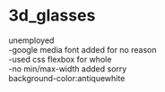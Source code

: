 # 3d_glasses
unemployed                                                                                                                             
-google media font added for no reason                                                                                                 
-used css flexbox for whole                                                                                                            
-no min/max-width added sorry                                                                                                          
background-color:antiquewhite
